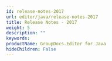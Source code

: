 ```yaml
---
id: release-notes-2017
url: editor/java/release-notes-2017
title: Release Notes - 2017
weight: 5
description: ""
keywords: 
productName: GroupDocs.Editor for Java
hideChildren: False
---
```

